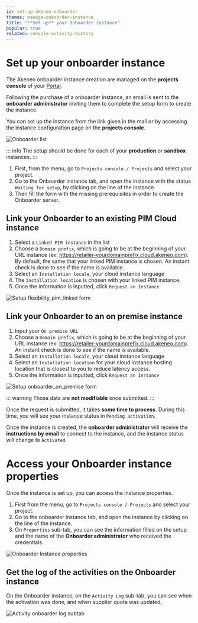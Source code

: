 ```yaml
---
id: set-up-akeneo-onboarder
themes: manage-onboarder-instance
title: "**Set up** your Onboarder instance"
popular: true
related: console-activity-history
---
```


# Set up your onboarder instance

The Akeneo onboarder instance creation are managed on the **projects console** of your [Portal](connect-to-your-portal.html). 

Following the purchase of a onboarder instance, an email is sent to the **onboarder administrator** inviting them to complete the setup form to create the instance.

You can set up the instance from the link given in the mail or by accessing the instance configuration page on the **projects console**.

![Onboarder list](../img/onboarder_list_waiting_setup.jpg)

::: info
The setup should be done for each of your **production** or **sandbox** instances.
:::

1. First, from the menu, go to `Projects console / Projects` and select your project.
2. Go to the Onboarder instance tab, and open the instance with the status `Waiting for setup`, by clicking on the line of the instance.
3. Then fill the form with the missing prerequisites in order to create the Onboarder server. 

## Link your Onboarder to an existing PIM Cloud instance

1. Select a `Linked PIM instance` in the list
2. Choose a `Domain prefix`, which is going to be at the beginning of your URL instance (ex: https://retailer-yourdomainprefix.cloud.akeneo.com). By default, the same that your linked PIM instance is chosen. An instant check is done to see if the name is available.
3. Select an `Installation locale`, your cloud instance language
4. The `Installation location` is chosen with your linked PIM instance.
5. Once the information is inputted, click `Request an Instance`

![Setup flexibility_pim_linked form](../img/setup_onboarder_pim_linked.jpg)

## Link your Onboarder to an on premise instance

1. Input your `On premise URL`
2. Choose a `Domain prefix`, which is going to be at the beginning of your URL instance (ex: https://retailer-yourdomainprefix.cloud.akeneo.com). An instant check is done to see if the name is available.
3. Select an `Installation locale`, your cloud instance language
4. Select an `Installation location` for your cloud instance hosting location that is closest to you to reduce latency access.
5. Once the information is inputted, click `Request an Instance`


![Setup onboarder_on_premise form](../img/setup_onboarder_on_premise.jpg)

::: warning
Those data are **not modifiable** once submitted.
:::

Once the request is submitted, it takes **some time to process**. During this time, you will see your instance status in `Pending activation`.

Once the instance is created, the **onboarder administrator** will receive the **instructions by email** to connect to the instance, and the instance status will change to `Activated`.

# Access your Onboarder instance properties

Once the instance is set up, you can access the instance properties.

1. First from the menu, go to `Projects console / Projects` and select your project.
1. Go to the onboarder instance tab, and open the instance by clicking on the line of the instance.
1. On `Properties` sub-tab, you can see the information filled on the setup and the name of the **Onboarder administrator** who received the credentials.

![Onboarder Instance properties](../img/onboarder_activated.jpg)

## Get the log of the activities on the Onboarder instance

On the Onboarder instance, on the `Activity Log` sub-tab, you can see when the activation was done, and when supplier quota was updated.

![Activity onboarder log subtab](../img/onboarder_activity_log.jpg)
